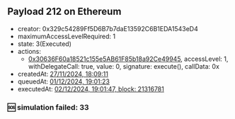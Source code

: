## Payload 212 on Ethereum

- creator: 0x329c54289Ff5D6B7b7daE13592C6B1EDA1543eD4
- maximumAccessLevelRequired: 1
- state: 3(Executed)
- actions:
  - [0x30636F60a18521c155e5AB61F85b18a92Ce49945](https://etherscan.io/tx/0x30636F60a18521c155e5AB61F85b18a92Ce49945), accessLevel: 1, withDelegateCall: true, value: 0, signature: execute(), callData: 0x
- createdAt: [27/11/2024, 18:09:11](https://etherscan.io/tx/0x2ed6c73e088be477aa663570505bba091daacbeea01a999178b1e9d60065d4f5)
- queuedAt: [01/12/2024, 19:01:23](https://etherscan.io/tx/0x3efb356687b50cc3abe577a40bc7a827e9703d2917867119eff0cf9f493d17d2)
- executedAt: [02/12/2024, 19:01:47, block: 21316781](https://etherscan.io/tx/0x7185d1db906b72f1103282597c0901d0888b5d6a0a439cce4f57900c379ebc26)

### :sos: simulation failed: 33
